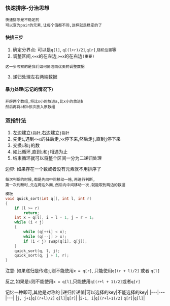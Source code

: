 ### 快速排序-分治思想
	快速排序是不稳定的
	可以变为pair的元素,让每个值都不同,这样就是稳定的了
#### 快排三步
1. 确定分界点: 可以是`q[l]`, `q[(l+r)/2]`,`q[r]`,`随机位置`等
2. 调整区间,`<=x`的在左边,`>=x`的在右边`(重要)`
```
这一步考察的是我们如何简洁而优美的调整数据
```
3. 递归处理左右两端数据
#### 暴力处理(忘记的情况下)
    开辟两个数组,将比x小的放进a,比x小的放进b
    然后再将a和b依次放入原数组
### 双指针法
1. 左边建立`i指针`,右边建立`j指针`
2. 先走`i`,遇到`<=x`的往后走,`>x`停下来,然后走`j`,直到`j`停下来
3. 交换`i`和`j`的数
4. 如此循环,直到`i`和`j`相遇为止
5. 结束循环就可以将整个区间一分为二递归处理

边界: 如果存在一个数或者没有元素就不用排序了

	每次判断的时候,都是先向中间移动一格,再进行判断,
	第一次判断时,先在两边外面,然后向中间移动一次,就能取到两边的数据
```c++
模板
void quick_sort(int q[], int l, int r)
{
	if (l >= r)
		return;
	int x = q[l], i = l - 1, j = r + 1;
	while (i < j)
	{
		while (q[++i] < x);
		while (q[--j] > x);
		if (i < j) swap(q[i], q[j]);
	}
	quick_sort(q, l, j);
	quick_sort(q, j + 1, r);
}
```
注意: 如果递归是传递`j`,则不能使用`x = q[r]`, 只能使用`q[(r + l)/2]` 或者 `q[l]`

反之,如果是`i`则不能使用`x = q[l]`,只能使用`q[(r+l + 1)/2]`或者`q[r]`

记忆一种即可,其他是对称的
|递归传递值|可以选择的key|不能选择的key|
|---|---|---|
|`j, j+1`|`q[(r+l)/2]` `q[l]`|`q[r]`|
|`i-1, i`|`q[(r+l+1)/2]` `q[r]`|`q[l]`|